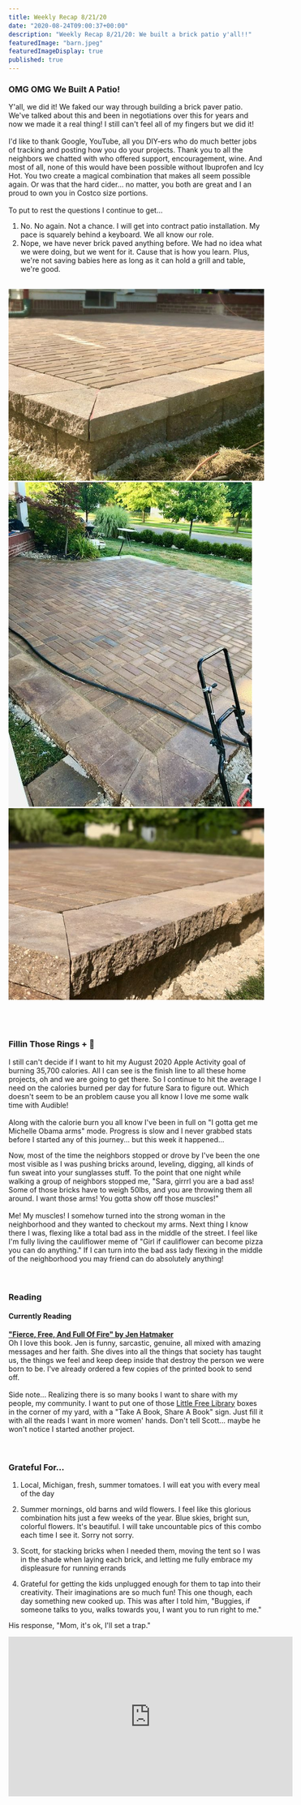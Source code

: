 ```yaml
---
title: Weekly Recap 8/21/20
date: "2020-08-24T09:00:37+00:00"
description: "Weekly Recap 8/21/20: We built a brick patio y'all!!"
featuredImage: "barn.jpeg"
featuredImageDisplay: true
published: true
---
```


### OMG OMG We Built A Patio!

Y'all, we did it! We faked our way through building a brick paver patio. We've talked about this and been in negotiations over this for years and now we made it a real thing! I still can't feel all of my fingers but we did it! 
<br/>
<br/>
I'd like to thank Google, YouTube, all you DIY-ers who do much better jobs of tracking and posting how you do your projects. Thank you to all the neighbors we chatted with who offered support, encouragement, wine. And most of all, none of this would have been possible without Ibuprofen and Icy Hot. You two create a magical combination that makes all seem possible again. Or was that the hard cider... no matter, you both are great and I an proud to own you in Costco size portions.
<br/>
<br/>
To put to rest the questions I continue to get... 
1. No. No again. Not a chance. I will get into contract patio installation. My pace is squarely behind a keyboard. We all know our role. 
2. Nope, we have never brick paved anything before. We had no idea what we were doing, but we went for it. Cause that is how you learn. Plus, we're not saving babies here as long as it can hold a grill and table, we're good. 
   
<br />
<div id="photos">
  <img src='./patio-corner.jpeg' alt='Patio corner'/>
  <img src='./patio-sanded.jpeg' alt='Patio sanded and wet down' />
  <img src='./patio-top.jpeg' alt='Patio top' />
</div>
<br/>
<br/>
<br/>

### Fillin Those Rings + 💪

I still can't decide if I want to hit my August 2020 Apple Activity goal of burning 35,700 calories. All I can see is the finish line to all these home projects, oh and we are going to get there. So I continue to hit the average I need on the calories burned per day for future Sara to figure out. Which doesn't seem to be an problem cause you all know I love me some walk time with Audible!
<br/>
<br/>
Along with the calorie burn you all know I've been in full on "I gotta get me Michelle Obama arms" mode. Progress is slow and I never grabbed stats before I started any of this journey... but this week it happened...

Now, most of the time the neighbors stopped or drove by I've been the one most visible as I was pushing bricks around, leveling, digging, all kinds of fun sweat into your sunglasses stuff. To the point that one night while walking a group of neighbors stopped me, "Sara, girrrl you are a bad ass! Some of those bricks have to weigh 50lbs, and you are throwing them all around. I want those arms! You gotta show off those muscles!"
<br/>
<br/>
Me! My muscles! I somehow turned into the strong woman in the neighborhood and they wanted to checkout my arms. Next thing I know there I was, flexing like a total bad ass in the middle of the street. I feel like I'm fully living the cauliflower meme of "Girl if cauliflower can become pizza you can do anything." If I can turn into the bad ass lady flexing in the middle of the neighborhood you may friend can do absolutely anything!
<br/>
<br/>
<br/>

### Reading

#### Currently Reading

<a href="https://jenhatmaker.com/books/fierce-free-and-full-of-fire/" target="_blank" rel="noopener">**"Fierce, Free, And Full Of Fire" by Jen Hatmaker**</a><br/>Oh I love this book. Jen is funny, sarcastic, genuine, all mixed with amazing messages and her faith. She dives into all the things that society has taught us, the things we feel and keep deep inside that destroy the person we were born to be. I've already ordered a few copies of the printed book to send off.
<br/>
<br/>
Side note... Realizing there is so many books I want to share with my people, my community. I want to put one of those <a href="https://littlefreelibrary.org/" target="_blank" rel="noopener">Little Free Library</a> boxes in the corner of my yard, with a "Take A Book, Share A Book" sign. Just fill it with all the reads I want in more women' hands. Don't tell Scott... maybe he won't notice I started another project. 
<br />
<br />
<br />


### Grateful For...

1. Local, Michigan, fresh, summer tomatoes. I will eat you with every meal of the day

2. Summer mornings, old barns and wild flowers. I feel like this glorious combination hits just a few weeks of the year. Blue skies, bright sun, colorful flowers. It's beautiful. I will take uncountable pics of this combo each time I see it. Sorry not sorry. 

3. Scott, for stacking bricks when I needed them, moving the tent so I was in the shade when laying each brick, and letting me fully embrace my displeasure for running errands

4. Grateful for getting the kids unplugged enough for them to tap into their creativity. Their imaginations are so much fun! This one though, each day something new cooked up. This was after I told him, "Buggies, if someone talks to you, walks towards you, I want you to run right to me."

His response, "Mom, it's ok, I'll set a trap."

<iframe width="560" height="315" src="https://www.youtube.com/embed/00BhxNw7LvY" frameborder="0" allow="accelerometer; autoplay; encrypted-media; gyroscope; picture-in-picture" allowfullscreen></iframe>
<br />
<br />
<br />
